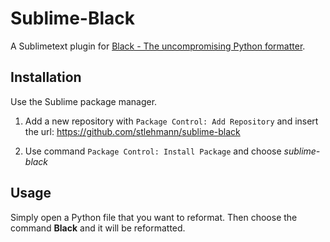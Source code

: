 # Sublime-Black

A Sublimetext plugin for [Black - The uncompromising Python formatter][0].

## Installation

Use the Sublime package manager.

1. Add a new repository with `Package Control: Add Repository` and insert the
url: https://github.com/stlehmann/sublime-black

2. Use command `Package Control: Install Package` and choose *sublime-black*

## Usage

Simply open a Python file that you want to reformat. Then choose the command
**Black** and it will be reformatted.

[0]: https://github.com/ambv/black